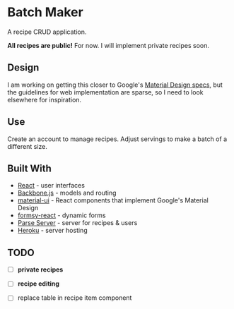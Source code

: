 # Batch Maker

A recipe CRUD application.

**All recipes are public!**
For now. I will implement private recipes soon.

## Design

I am working on getting this closer to Google's [Material Design specs](https://material.google.com/), but the guidelines for web implementation are sparse, so I need to look elsewhere for inspiration.

## Use

Create an account to manage recipes. Adjust servings to make a batch of a different size.


## Built With

* [React](https://facebook.github.io/react/docs/) - user interfaces
* [Backbone.js](http://backbonejs.org/) - models and routing
* [material-ui](http://www.material-ui.com/) - React components that implement Google's Material Design
* [formsy-react](https://github.com/christianalfoni/formsy-react) - dynamic forms
* [Parse Server](https://parse.com/) - server for recipes & users
* [Heroku](https://www.heroku.com/) - server hosting

## TODO
- [ ] **private recipes**

- [ ] **recipe editing**

- [ ] replace table in recipe item component
